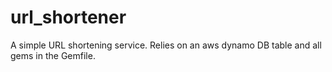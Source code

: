 # url_shortener

A simple URL shortening service. Relies on an aws dynamo DB table and all gems in the Gemfile.
